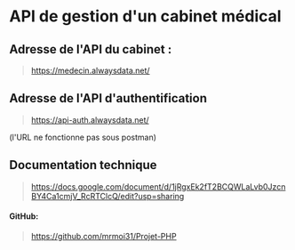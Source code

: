 # API de gestion d'un cabinet médical

## Adresse de l'API du cabinet :
> https://medecin.alwaysdata.net/

## Adresse de l'API d'authentification 
> https://api-auth.alwaysdata.net/

(l'URL ne fonctionne pas sous postman)

## Documentation technique 
> https://docs.google.com/document/d/1jRgxEk2fT2BCQWLaLvb0JzcnBY4Ca1cmjV_RcRTClcQ/edit?usp=sharing

#### GitHub:
>https://github.com/mrmoi31/Projet-PHP

